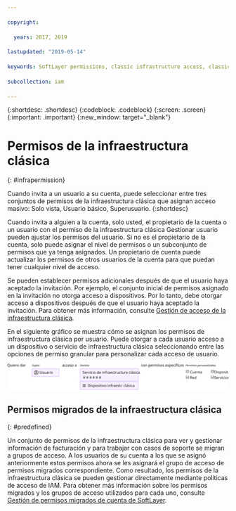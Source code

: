 ```yaml
---

copyright:

  years: 2017, 2019

lastupdated: "2019-05-14"

keywords: SoftLayer permissions, classic infrastructure access, classic infrastructure permission, migrated SoftLayer permissions, migrated permission access group

subcollection: iam

---
```


{:shortdesc: .shortdesc}
{:codeblock: .codeblock}
{:screen: .screen}
{:important: .important}
{:new_window: target="_blank"}

# Permisos de la infraestructura clásica
{: #infrapermission}

Cuando invita a un usuario a su cuenta, puede seleccionar entre tres conjuntos de permisos de la infraestructura clásica que asignan acceso masivo: Solo vista, Usuario básico, Superusuario.
{:shortdesc}

Cuando invita a alguien a la cuenta, solo usted, el propietario de la cuenta o un usuario con el permiso de la infraestructura clásica Gestionar usuario pueden ajustar los permisos del usuario. Si no es el propietario de la cuenta, solo puede asignar el nivel de permisos o un subconjunto de permisos que ya tenga asignados. Un propietario de cuenta puede actualizar los permisos de otros usuarios de la cuenta para que puedan tener cualquier nivel de acceso.



Se pueden establecer permisos adicionales después de que el usuario haya aceptado la invitación. Por ejemplo, el conjunto inicial de permisos asignado en la invitación no otorga acceso a dispositivos. Por lo tanto, debe otorgar acceso a dispositivos después de que el usuario haya aceptado la invitación. Para obtener más información, consulte [Gestión de acceso de la infraestructura clásica](/docs/iam?topic=iam-mngclassicinfra#mngclassicinfra).

En el siguiente gráfico se muestra cómo se asignan los permisos de infraestructura clásica por usuario. Puede otorgar a cada usuario acceso a un dispositivo o servicio de infraestructura clásica seleccionando entre las opciones de permiso granular para personalizar cada acceso de usuario.

![Acceso de la infraestructura clásica](images/ClassicIaaS.svg "Asignación de acceso de la infraestructura clásica mediante la selección de un usuario, dispositivo o servicio y de cualquier combinación de permisos granulares")



## Permisos migrados de la infraestructura clásica
{: #predefined}

Un conjunto de permisos de la infraestructura clásica para ver y gestionar información de facturación y para trabajar con casos de soporte se migran a grupos de acceso. A los usuarios de su cuenta a los que se asignó anteriormente estos permisos ahora se les asignará el grupo de acceso de permisos migrados correspondiente. Como resultado, los permisos de la infraestructura clásica se pueden gestionar directamente mediante políticas de acceso de IAM. Para obtener más información sobre los permisos migrados y los grupos de acceso utilizados para cada uno, consulte [Gestión de permisos migrados de cuenta de SoftLayer](/docs/iam?topic=iam-migrated_permissions).
